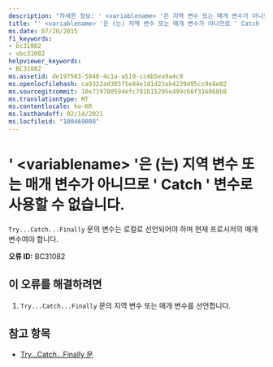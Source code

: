 ```yaml
---
description: "자세한 정보: ' <variablename> '은 지역 변수 또는 매개 변수가 아니므로 ' Catch ' 변수로 사용할 수 없습니다."
title: "' <variablename> '은 (는) 지역 변수 또는 매개 변수가 아니므로 ' Catch ' 변수로 사용할 수 없습니다."
ms.date: 07/20/2015
f1_keywords:
- bc31082
- vbc31082
helpviewer_keywords:
- BC31082
ms.assetid: de197563-5848-4c1a-a519-cc4b5ea9a4c9
ms.openlocfilehash: ca9322ad385f5e84e1d1d23ab4239d95cc9e8e02
ms.sourcegitcommit: 10e719780594efc781b15295e499c66f316068b8
ms.translationtype: MT
ms.contentlocale: ko-KR
ms.lasthandoff: 02/14/2021
ms.locfileid: "100469008"
---
```

# <a name="variablename-is-not-a-local-variable-or-parameter-and-so-cannot-be-used-as-a-catch-variable"></a>' \<variablename> '은 (는) 지역 변수 또는 매개 변수가 아니므로 ' Catch ' 변수로 사용할 수 없습니다.

`Try...Catch...Finally` 문의 변수는 로컬로 선언되어야 하며 현재 프로시저의 매개 변수여야 합니다.  
  
 **오류 ID:** BC31082  
  
## <a name="to-correct-this-error"></a>이 오류를 해결하려면  
  
1. `Try...Catch...Finally` 문의 지역 변수 또는 매개 변수를 선언합니다.  
  
## <a name="see-also"></a>참고 항목

- [Try...Catch...Finally 문](../language-reference/statements/try-catch-finally-statement.md)
